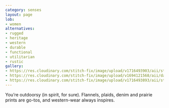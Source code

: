 ```yaml
---
category: senses
layout: page
lob:
- women
alternatives: 
- rugged
- heritage
- western
- durable
- functional
- utilitarian
- rustic
gallery: 
- https://res.cloudinary.com/stitch-fix/image/upload/v1716493903/aii/style_shuffle/May_2024/2023-10-18_W_OLD_A30_0651_1x1.jpg
- https://res.cloudinary.com/stitch-fix/image/upload/v1694121568/aii/da_refresh/US_Womens_FixFall24/2023-06-21_OLD_W_A07_0196_1x1.jpg
- https://res.cloudinary.com/stitch-fix/image/upload/v1716493893/aii/style_shuffle/May_2024/2023-09-20_W_OLD_A08_0213_1x1.jpg
---
```



You’re outdoorsy (in spirit, for sure). Flannels, plaids, denim and prairie prints are go-tos, and western-wear always inspires.